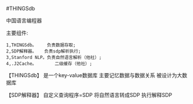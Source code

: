 #THINGSdb

中国语言编程器

主要组件:

    1,THINGSdb。    负责数据存取;
    2,SDP解释器。   负责sdp解析执行;
    3,Stanford NLP。负责自然语言解析（他社）;
    4,.J2Cache。       二级缓存（他社）;

【THINGSdb】
是一个key-value数据库
主要记忆数据与数据关系
被设计为大数据库

【SDP解释器】
自定义查询程序=SDP
将自然语言转成SDP
执行解释SDP

